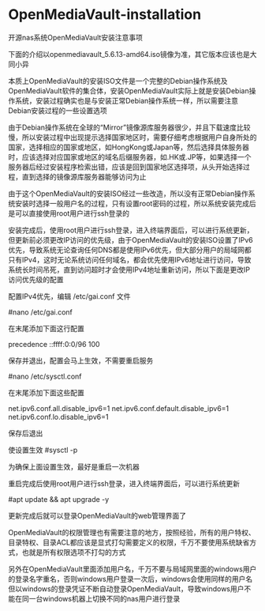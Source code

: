 # OpenMediaVault-installation
开源nas系统OpenMediaVault安装注意事项

下面的介绍以openmediavault_5.6.13-amd64.iso镜像为准，其它版本应该也是大同小异

本质上OpenMediaVault的安装ISO文件是一个完整的Debian操作系统及OpenMediaVault软件的集合体，安装OpenMediaVault实际上就是安装Debian操作系统，安装过程确实也是与安装正常Debian操作系统一样，所以需要注意Debian安装过程的一些设置选项

由于Debian操作系统在全球的“Mirror”镜像源库服务器很少，并且下载速度比较慢，所以安装过程中出现提示选择国家地区时，需要仔细考虑根据用户自身所处的国家，选择相应的国家或地区，如HongKong或Japan等，然后选择具体服务器时，应该选择对应国家或地区的域名后缀服务器，如.HK或.JP等，如果选择一个服务器后经过安装程序检索出错，应该是回到国家地区选择项，从头开始选择过程，直到选择的镜像源库服务器能够访问为止

由于这个OpenMediaVault的安装ISO经过一些改造，所以没有正常Debian操作系统安装时选择一般用户名的过程，只有设置root密码的过程，所以系统安装完成后是可以直接使用root用户进行ssh登录的

安装完成后，使用root用户进行ssh登录，进入终端界面后，可以进行系统更新，但更新前必须更改IP访问的优先级，由于OpenMediaVault的安装ISO设置了IPv6优先，导致系统无论查询任何DNS都是使用IPv6优先，但大部分用户的局域网都只有IPv4，这时无论系统访问任何域名，都会优先使用IPv6地址进行访问，导致系统长时间吊死，直到访问超时才会使用IPv4地址重新访问，所以下面是更改IP访问优先级的配置

配置IPv4优先，编辑 /etc/gai.conf 文件

\#nano /etc/gai.conf

在末尾添加下面这行配置

precedence ::ffff:0:0/96  100

保存并退出，配置会马上生效，不需要重启服务


\#nano /etc/sysctl.conf

在末尾添加下面这些配置

net.ipv6.conf.all.disable_ipv6=1 
net.ipv6.conf.default.disable_ipv6=1 
net.ipv6.conf.lo.disable_ipv6=1

保存后退出

使设置生效
\#sysctl -p

为确保上面设置生效，最好是重启一次机器

重启完成后使用root用户进行ssh登录，进入终端界面后，可以进行系统更新

\#apt update && apt upgrade -y


更新完成后就可以登录OpenMediaVault的web管理界面了


OpenMediaVault的权限管理也有需要注意的地方，按照经验，所有的用户特权、目录特权、目录ACL都应该是显式打勾需要定义的权限，千万不要使用系统缺省方式，也就是所有权限选项不打勾的方式

另外在OpenMediaVault里面添加用户名，千万不要与局域网里面的windows用户的登录名字重名，否则windows用户登录一次后，windows会使用同样的用户名但以windows的登录凭证不断自动登录OpenMediaVault，导致windows用户不能在同一台windows机器上切换不同的nas用户进行登录


